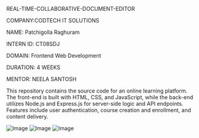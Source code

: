 REAL-TIME-COLLABORATIVE-DOCUMENT-EDITOR

COMPANY:CODTECH IT SOLUTIONS

NAME: Patchigolla Raghuram

INTERN ID: CT08SDJ

DOMAIN: Frontend Web Development

DURATION: 4 WEEKS

MENTOR: NEELA SANTOSH

This repository contains the source code for an online learning platform. The front-end is built with HTML, CSS, and JavaScript, while the back-end utilizes Node.js and Express.js for server-side logic and API endpoints. Features include user authentication, course creation and enrollment, and content delivery.

![Image](https://github.com/user-attachments/assets/78a8d8e0-8b0d-43e2-bb78-c824cd5ea7be)
![Image](https://github.com/user-attachments/assets/d07d70a4-5669-4787-94e6-6aac4a1e840d)
![Image](https://github.com/user-attachments/assets/63d6f9de-6bb9-42ec-86f5-03977967d577)
